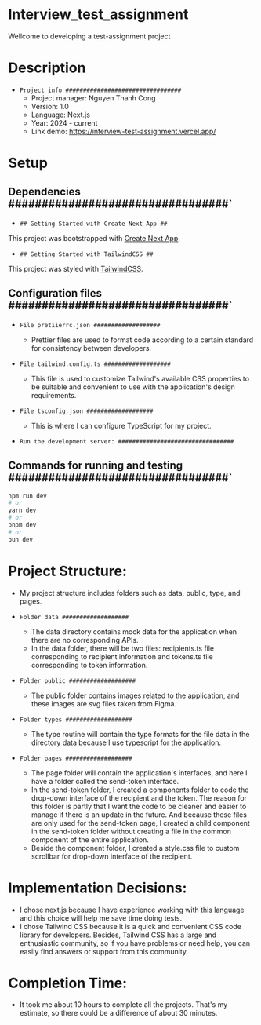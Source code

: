 # Interview_test_assignment

Wellcome to developing a test-assignment project

# Description

- `Project info #################################`
  - Project manager: Nguyen Thanh Cong
  - Version: 1.0
  - Language: Next.js
  - Year: 2024 - current
  - Link demo: https://interview-test-assignment.vercel.app/

# Setup

## Dependencies #################################`
- `## Getting Started with Create Next App ##`

This project was bootstrapped with
[Create Next App](https://nextjs.org/docs/pages/api-reference/create-next-app).

- `## Getting Started with TailwindCSS ##`

This project was styled with
[TailwindCSS](https://tailwindcss.com/docs/guides/nextjs).

## Configuration files #################################`

- `File pretiierrc.json ###################`

  - Prettier files are used to format code according to a certain standard for consistency between developers.

- `File tailwind.config.ts ###################`

  - This file is used to customize Tailwind's available CSS properties to be suitable and convenient to use with the application's design requirements.

- `File tsconfig.json ###################`
  - This is where I can configure TypeScript for my project.
- `Run the development server: #################################`

## Commands for running and testing #################################`

```bash
npm run dev
# or
yarn dev
# or
pnpm dev
# or
bun dev

```

# Project Structure:

- My project structure includes folders such as data, public, type, and pages.

- `Folder data ###################`

  - The data directory contains mock data for the application when there are no corresponding APIs.
  - In the data folder, there will be two files: recipients.ts file corresponding to recipient information and tokens.ts file corresponding to token information.

- `Folder public ###################`

  - The public folder contains images related to the application, and these images are svg files taken from Figma.

- `Folder types ###################`

  - The type routine will contain the type formats for the file data in the directory data because I use typescript for the application.

- `Folder pages ###################`

  - The page folder will contain the application's interfaces, and here I have a folder called the send-token interface.
  - In the send-token folder, I created a components folder to code the drop-down interface of the recipient and the token. The reason for this folder is partly that I want the code to be cleaner and easier to manage if there is an update in the future. And because these files are only used for the send-token page, I created a child component in the send-token folder without creating a file in the common component of the entire application.
  - Beside the component folder, I created a style.css file to custom scrollbar for drop-down interface of the recipient.


# Implementation Decisions:

- I chose next.js because I have experience working with this language and this choice will help me save time doing tests.
- I chose Tailwind CSS because it is a quick and convenient CSS code library for developers. Besides, Tailwind CSS has a large and enthusiastic community, so if you have problems or need help, you can easily find answers or support from this community.

# Completion Time:

- It took me about 10 hours to complete all the projects. That's my estimate, so there could be a difference of about 30 minutes.
